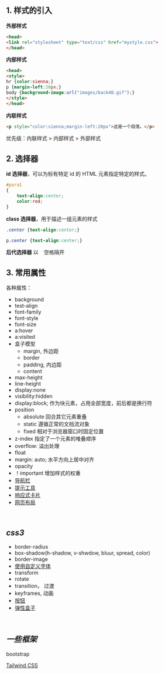 ## 1. 样式的引入

**外部样式**

```html
<head>
<link rel="stylesheet" type="text/css" href="mystyle.css">
</head>
```

**内部样式**

```html
<head>
<style>
hr {color:sienna;}
p {margin-left:20px;}
body {background-image:url("images/back40.gif");}
</style>
</head>
```

**内联样式**

```html
<p style="color:sienna;margin-left:20px">这是一个段落。</p>
```

优先级：内联样式 > 内部样式 > 外部样式


## 2. 选择器


**id 选择器**，可以为标有特定 id 的 HTML 元素指定特定的样式。

```css
#para1
{
    text-align:center;
    color:red;
}
```

**class 选择器**，用于描述一组元素的样式

```css
.center {text-align:center;}

p.center {text-align:center;}
```

**后代选择器** 以 ` ` 空格隔开


## 3. 常用属性

各种属性：
- background
- test-align
- font-family
- font-style
- font-size
- a:hover
- a:visited
- 盒子模型
  - margin, 外边距
  - border
  - padding, 内边距
  - content
- max-height
- line-height
- display:none
- visibility:hidden
- display:block; 作为块元素，占用全部宽度，前后都是换行符
- position
  - absolute 回合其它元素重叠
  - static 遵循正常的文档流对象
  - fixed 相对于浏览器窗口时固定位置
- z-index 指定了一个元素的堆叠顺序
- overflow: 溢出处理
- float
- margin: auto; 水平方向上居中对齐
- opacity
- ！important 增加样式的权重
- [导航栏](https://www.runoob.com/css/css-navbar.html)
- [提示工具](https://www.runoob.com/css/css-tooltip.html)
- [响应式卡片](https://www.runoob.com/css/css-image-gallery.html)
- [网页布局](https://www.runoob.com/css/css-website-layout.html)


</br>

## _css3_

- border-radius
- box-shadow(h-shadow, v-shwdow, bluur, spread, color)
- border-image
- [使用自定义字体](https://www.runoob.com/css3/css3-fonts.html)
- transform
- rotate
- transition， 过渡
- keyframes, 动画
- [按钮](https://www.runoob.com/css3/css3-buttons.html)
- [弹性盒子](https://www.runoob.com/css3/css3-flexbox.html)


</br>

## _一些框架_

bootstrap

[Tailwind CSS](https://tailwindcss.com/)

